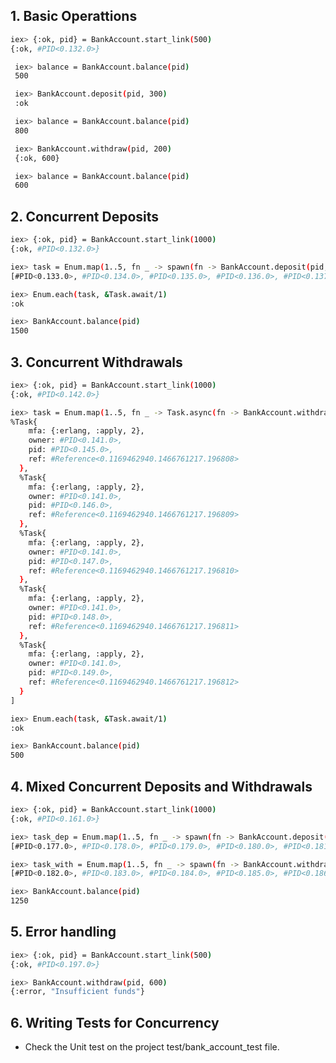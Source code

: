 ## 1. Basic Operattions

 ```sh
 iex> {:ok, pid} = BankAccount.start_link(500)
 {:ok, #PID<0.132.0>}
```

```sh
 iex> balance = BankAccount.balance(pid)
 500
```

```sh
 iex> BankAccount.deposit(pid, 300)
 :ok
```

```sh
 iex> balance = BankAccount.balance(pid)
 800
```

```sh
 iex> BankAccount.withdraw(pid, 200)          
 {:ok, 600}
```

```sh
 iex> balance = BankAccount.balance(pid)
 600
 ```

## 2. Concurrent Deposits

 ```sh
 iex> {:ok, pid} = BankAccount.start_link(1000)
 {:ok, #PID<0.132.0>}
```

```sh
iex> task = Enum.map(1..5, fn _ -> spawn(fn -> BankAccount.deposit(pid, 100) end) end)
[#PID<0.133.0>, #PID<0.134.0>, #PID<0.135.0>, #PID<0.136.0>, #PID<0.137.0>]
```

```sh
iex> Enum.each(task, &Task.await/1)
:ok
```

```sh
iex> BankAccount.balance(pid)
1500
```

## 3. Concurrent Withdrawals

 ```sh
 iex> {:ok, pid} = BankAccount.start_link(1000)
 {:ok, #PID<0.142.0>}
```

```sh
iex> task = Enum.map(1..5, fn _ -> Task.async(fn -> BankAccount.withdraw(pid, 100) end) end)
%Task{
    mfa: {:erlang, :apply, 2},
    owner: #PID<0.141.0>,
    pid: #PID<0.145.0>,
    ref: #Reference<0.1169462940.1466761217.196808>
  },
  %Task{
    mfa: {:erlang, :apply, 2},
    owner: #PID<0.141.0>,
    pid: #PID<0.146.0>,
    ref: #Reference<0.1169462940.1466761217.196809>
  },
  %Task{
    mfa: {:erlang, :apply, 2},
    owner: #PID<0.141.0>,
    pid: #PID<0.147.0>,
    ref: #Reference<0.1169462940.1466761217.196810>
  },
  %Task{
    mfa: {:erlang, :apply, 2},
    owner: #PID<0.141.0>,
    pid: #PID<0.148.0>,
    ref: #Reference<0.1169462940.1466761217.196811>
  },
  %Task{
    mfa: {:erlang, :apply, 2},
    owner: #PID<0.141.0>,
    pid: #PID<0.149.0>,
    ref: #Reference<0.1169462940.1466761217.196812>
  }
]
```

```sh
iex> Enum.each(task, &Task.await/1)
:ok
```

```sh
iex> BankAccount.balance(pid)
500
```

## 4. Mixed Concurrent Deposits and Withdrawals

```sh
iex> {:ok, pid} = BankAccount.start_link(1000)
{:ok, #PID<0.161.0>}
```

```sh
iex> task_dep = Enum.map(1..5, fn _ -> spawn(fn -> BankAccount.deposit(pid, 100) end) end)
[#PID<0.177.0>, #PID<0.178.0>, #PID<0.179.0>, #PID<0.180.0>, #PID<0.181.0>]
```

```sh
iex> task_with = Enum.map(1..5, fn _ -> spawn(fn -> BankAccount.withdraw(pid, 50) end) end)
[#PID<0.182.0>, #PID<0.183.0>, #PID<0.184.0>, #PID<0.185.0>, #PID<0.186.0>]
```

```sh
iex> BankAccount.balance(pid)  
1250
```

## 5. Error handling

```sh
iex> {:ok, pid} = BankAccount.start_link(500)
{:ok, #PID<0.197.0>}
```

```sh
iex> BankAccount.withdraw(pid, 600)
{:error, "Insufficient funds"}
```

## 6. Writing Tests for Concurrency

- Check the Unit test on the project test/bank_account_test file.